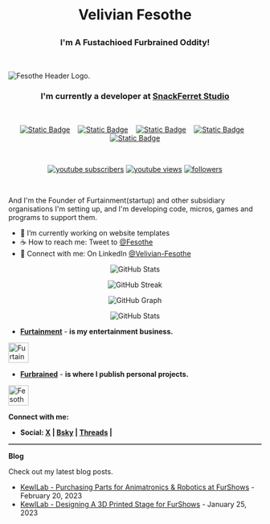 <h1><p align="center">Velivian Fesothe</p></h1>
<h3><p align="center">
  <b>I'm A Fustachioed Furbrained Oddity!</b>
</p></h3></br>

![Fesothe Header Logo.](https://cdn.furrys.org/github/fesothe/images/fesothe_github_1500x410.png)

<h3><p align="center">
  I'm currently a developer at <a href="https://github.com/SnackFerret">SnackFerret Studio</a>
</p></h3>&nbsp;

<!-- [START BADGES] -->
<p align="center" dir="auto">
  <a href="https://www.linkedin.com/in/velivian-fesothe/">
  <img alt="Static Badge" src="https://img.shields.io/badge/linkedin-8b0000?&amp;style=for-the-badge&amp;logo=linkedin&amp;logoColor=white"></a>
  &nbsp;&nbsp;
  <a href="https://www.instagram.com/velivian.fesothe/">
  <img alt="Static Badge" src="https://img.shields.io/badge/instagram-8b0000?&amp;style=for-the-badge&amp;logo=instagram&amp;logoColor=white"></a>
  &nbsp;&nbsp;
  <a href="https://www.youtube.com/@Fesothe">
  <img alt="Static Badge" src="https://img.shields.io/badge/youtube-8b0000?&amp;style=for-the-badge&amp;logo=youtube&amp;logoColor=white"></a>
  &nbsp;&nbsp;
  <a href="https://sketchfab.com/fesothe/collections">
  <img alt="Static Badge" src="https://img.shields.io/badge/sketchfab-8b0000?&amp;style=for-the-badge&amp;logo=sketchfab&amp;logoColor=white"></a>
  &nbsp;&nbsp;
  <a href="https://steamcommunity.com/id/Fesothe">
  <img alt="Static Badge" src="https://img.shields.io/badge/steam-8b0000?&amp;style=for-the-badge&amp;logo=steam&amp;logoColor=white"></a>
</p>
&nbsp;

<!-- Social badges section -->
<!-- Badges with custom icons - https://github.com/DenverCoder1/custom-icon-badges -->
<!-- View counter - https://github.com/DenverCoder1/Simple-View-Counter -->
<p align="center">
  <a href="https://www.youtube.com/@Fesothe?sub_confirmation=1">
    <img alt="youtube subscribers" title="Subscribe to my YouTube channel" src="https://img.shields.io/youtube/channel/views/UCGdhAgyQ20TtB50rEGGTRqw?style=for-the-badge&logoColor=white&label=Subscribe&link=https%3A%2F%2Fwww.youtube.com%2Fc%2FFesothe%3Fsub_confirmation%3D1&color=red&amp;labelColor=ce4630p&logo=youtube"/></a>
  <a href="https://www.youtube.com/@Fesothe">
    <img alt="youtube views" title="YouTube views" src="https://img.shields.io/youtube/channel/views/UCGdhAgyQ20TtB50rEGGTRqw?style=for-the-badge&color=red&amp;labelColor=ce4630p&logo=youtube"/></a> 
  <a href="https://github.com/Fesothe?tab=followers">
    <img alt="followers" title="Follow me on Github" src="https://custom-icon-badges.demolab.com/github/followers/Fesothe?&labelColor=ffffffba&style=for-the-badge&logo=person-add&label=Follow&logoColor=white"/></a>
</p>
<!-- [END BADGES] -->
&nbsp;

<p>And I'm the Founder of Furtainment(startup) and other subsidiary organisations I'm setting up, and I'm developing code, micros, games and programs to support them.</p>

<ul>
  <li>🚧 I’m currently working on website templates</li>
  <li>☕ How to reach me: Tweet to <a href="https://twitter.com/intent/tweet?screen_name=Fesothe&ref_src=twsrc%5Etfw" class="twitter-mention-button" data-show-count="false">@Fesothe</a></li>
  <li>💼 Connect with me: On LinkedIn <a href="https://www.linkedin.com/comm/mynetwork/discovery-see-all?usecase=PEOPLE_FOLLOWS&followMember=velivian-fesothe">@Velivian-Fesothe</a></li>
</ul>

<p align="center" dir="auto">
<img src="https://github-readme-stats.vercel.app/api?username=fesothe&show_icons=true&theme=shadow_red&title_color=808080&text_color=808080&icon_color=8b0000&card_height=250&card_width=1000px" alt="GitHub Stats" /></p>

<p align="center" dir="auto"><img src="https://github-readme-streak-stats.herokuapp.com?user=fesothe&theme=shadow_red&hide_border=false&date_format=j%20M%5B%20Y%5D&mode=weekly&card_width=1000&card_height=250" alt="GitHub Streak" /></p>

<p align="center" dir="auto"><img src="https://github-readme-activity-graph.vercel.app/graph/?username=Fesothe&bg_color=FFFFFF&color=888888&line=F85D7F&point=888888&hide_border=false" alt="GitHub Graph" /></p>

<p align="center" dir="auto"><img src="https://github-readme-stats.vercel.app/api/top-langs/?username=fesothe&layout=compact&theme=shadow_red&count_private=true&card_width=1000&card_height=250" alt="GitHub Stats" /></p>                                     

* <b><a href="https://github.com/Furtainment">Furtainment</a></b> - <b> is my entertainment business.</b>

<a href="https://github.com/Furtainment">
  <img src="https://avatars.githubusercontent.com/u/13406567?s=200&v=4" alt="Furtainment Logo" style="width:40px;height:40px;">
</a>

* <b><a href="https://github.com/Furbrained">Furbrained</a></b> - <b> is where I publish personal projects.</b>

<a href="https://github.com/Furbrained">
  <img src="https://avatars.githubusercontent.com/u/42522398?s=64&v=4" alt="Fesothes Logo" style="width:40px;height:40px;">
</a>

<b>Connect with me:</b>

* <b>Social: <a href="https://x.com/Fesothe">X</a> | <a href="https://bsky.app/profile/fesothe.com">Bsky</a> | <a href="https://www.threads.net/@velivian.fesothe">Threads</a> | </b>

<hr style="border: none; border-top: 1px solid grey;">

<b>Blog</b>

Check out my latest blog posts.

<ul>
  <li><a href="https://www.kewllab.com/2023/02/purchasing-parts-for-robotics.html">KewlLab - Purchasing Parts for Animatronics & Robotics at FurShows</a> - February 20, 2023</li>
  <li><a href="https://www.kewllab.com/2023/01/designing-a-3d-printed-stage-for-furshows.html">KewlLab - Designing A 3D Printed Stage for FurShows</a> - January 25, 2023</li>
</ul>
